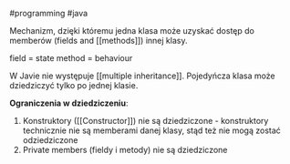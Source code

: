 #programming #java 

Mechanizm, dzięki któremu jedna klasa może uzyskać dostęp do memberów (fields and [[methods]]) innej klasy.

field = state
method = behaviour

W Javie nie występuje [[multiple inheritance]]. Pojedyńcza klasa może dziedziczyć tylko po jednej klasie.

**Ograniczenia w dziedziczeniu**:

1. Konstruktory ([[Constructor]]) nie są dziedziczone - konstruktory technicznie nie są memberami danej klasy, stąd też nie mogą zostać odziedziczone
2. Private members (fieldy i metody) nie są dziedziczone